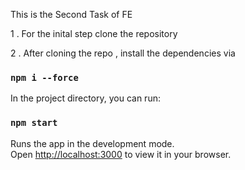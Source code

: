 
This is the Second Task of FE 

1 . For the inital step clone the repository 

2 . After cloning the repo , install the dependencies via  
### `npm i --force`

In the project directory, you can run:

### `npm start`

Runs the app in the development mode.\
Open [http://localhost:3000](http://localhost:3000) to view it in your browser.
